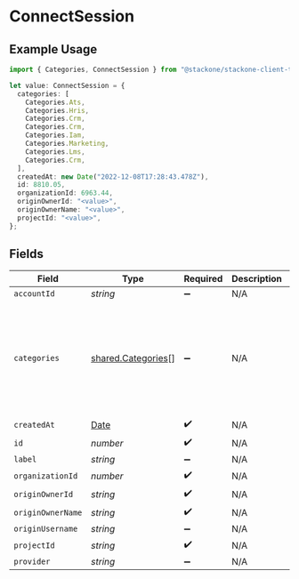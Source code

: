 # ConnectSession

## Example Usage

```typescript
import { Categories, ConnectSession } from "@stackone/stackone-client-ts/sdk/models/shared";

let value: ConnectSession = {
  categories: [
    Categories.Ats,
    Categories.Hris,
    Categories.Crm,
    Categories.Crm,
    Categories.Iam,
    Categories.Marketing,
    Categories.Lms,
    Categories.Crm,
  ],
  createdAt: new Date("2022-12-08T17:28:43.478Z"),
  id: 8810.05,
  organizationId: 6963.44,
  originOwnerId: "<value>",
  originOwnerName: "<value>",
  projectId: "<value>",
};
```

## Fields

| Field                                                                                         | Type                                                                                          | Required                                                                                      | Description                                                                                   | Example                                                                                       |
| --------------------------------------------------------------------------------------------- | --------------------------------------------------------------------------------------------- | --------------------------------------------------------------------------------------------- | --------------------------------------------------------------------------------------------- | --------------------------------------------------------------------------------------------- |
| `accountId`                                                                                   | *string*                                                                                      | :heavy_minus_sign:                                                                            | N/A                                                                                           |                                                                                               |
| `categories`                                                                                  | [shared.Categories](../../../sdk/models/shared/categories.md)[]                               | :heavy_minus_sign:                                                                            | N/A                                                                                           | [<br/>"ats",<br/>"hris",<br/>"hrisLegacy",<br/>"crm",<br/>"iam",<br/>"marketing",<br/>"lms",<br/>"stackOne"<br/>] |
| `createdAt`                                                                                   | [Date](https://developer.mozilla.org/en-US/docs/Web/JavaScript/Reference/Global_Objects/Date) | :heavy_check_mark:                                                                            | N/A                                                                                           |                                                                                               |
| `id`                                                                                          | *number*                                                                                      | :heavy_check_mark:                                                                            | N/A                                                                                           |                                                                                               |
| `label`                                                                                       | *string*                                                                                      | :heavy_minus_sign:                                                                            | N/A                                                                                           |                                                                                               |
| `organizationId`                                                                              | *number*                                                                                      | :heavy_check_mark:                                                                            | N/A                                                                                           |                                                                                               |
| `originOwnerId`                                                                               | *string*                                                                                      | :heavy_check_mark:                                                                            | N/A                                                                                           |                                                                                               |
| `originOwnerName`                                                                             | *string*                                                                                      | :heavy_check_mark:                                                                            | N/A                                                                                           |                                                                                               |
| `originUsername`                                                                              | *string*                                                                                      | :heavy_minus_sign:                                                                            | N/A                                                                                           |                                                                                               |
| `projectId`                                                                                   | *string*                                                                                      | :heavy_check_mark:                                                                            | N/A                                                                                           |                                                                                               |
| `provider`                                                                                    | *string*                                                                                      | :heavy_minus_sign:                                                                            | N/A                                                                                           |                                                                                               |